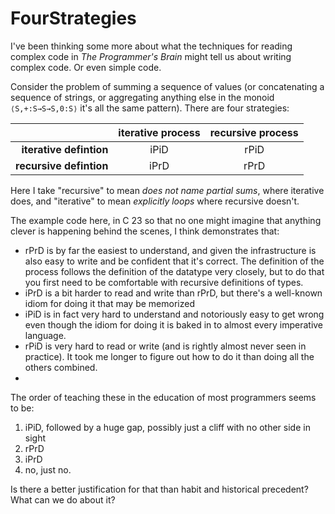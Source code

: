 # FourStrategies

I've been thinking some more about what the techniques for reading complex code in _The Programmer's Brain_ might tell us about writing complex code. Or even simple code.


Consider the problem of summing a sequence of values (or concatenating a sequence of strings, or aggregating anything else in the monoid `⟨S,+:S→S→S,0:S⟩` it's all the same pattern). There are four strategies:

	
|	                    | **iterative process** | **recursive process** |
|          ----:            |          :----:       |        :----:         |
| **iterative	defintion** |          iPiD	    |         rPiD          |
| **recursive defintion**   |	       iPrD	    |         rPrD          |

Here I take "recursive" to mean _does not name partial sums_, where iterative does, and "iterative" to mean _explicitly loops_ where recursive doesn't. 

The example code here, in C 23 so that no one might imagine that anything clever is happening behind the scenes, I think demonstrates that:

* rPrD is by far the easiest to understand, and given the infrastructure is also easy to write and be confident that it's correct. The definition of the process follows the definition of the datatype very closely, but to do that you first need to be comfortable with recursive definitions of types.
* iPrD is a bit harder to read and write than rPrD, but there's a well-known idiom for doing it that may be memorized
* iPiD is in fact very hard to understand and notoriously easy to get wrong even though the idiom for doing it is baked in to almost every imperative language.
* rPiD is very hard to read or write (and is rightly almost never seen in practice). It took me longer to figure out how to do it than doing all the others combined.
*  
The order of teaching these in the education of most programmers seems to be:
1. iPiD, followed by a huge gap, possibly just a cliff with no other side in sight
2. rPrD
3. iPrD
4. no, just no.
   
Is there a better justification for that than habit and historical precedent? What can we do about it?
